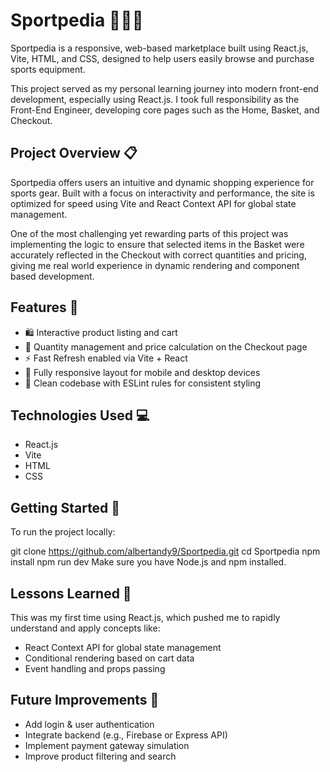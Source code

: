 # Sportpedia 🏀🏸🎾

Sportpedia is a responsive, web-based marketplace built using React.js, Vite, HTML, and CSS, designed to help users easily browse and purchase sports equipment.

This project served as my personal learning journey into modern front-end development, especially using React.js. I took full responsibility as the Front-End Engineer, developing core pages such as the Home, Basket, and Checkout.

## Project Overview 📋

Sportpedia offers users an intuitive and dynamic shopping experience for sports gear. Built with a focus on interactivity and performance, the site is optimized for speed using Vite and React Context API for global state management.

One of the most challenging yet rewarding parts of this project was implementing the logic to ensure that selected items in the Basket were accurately reflected in the Checkout with correct quantities and pricing, giving me real world experience in dynamic rendering and component based development.

## Features 🎯
- 🛍️ Interactive product listing and cart
- 🧮 Quantity management and price calculation on the Checkout page
- ⚡ Fast Refresh enabled via Vite + React
- 📱 Fully responsive layout for mobile and desktop devices
- 🧠 Clean codebase with ESLint rules for consistent styling

## Technologies Used 💻
- React.js
- Vite
- HTML
- CSS

## Getting Started 🚀
To run the project locally:

git clone https://github.com/albertandy9/Sportpedia.git
cd Sportpedia
npm install
npm run dev
Make sure you have Node.js and npm installed.

## Lessons Learned 🧠
This was my first time using React.js, which pushed me to rapidly understand and apply concepts like:

- React Context API for global state management
- Conditional rendering based on cart data
- Event handling and props passing

## Future Improvements 🔧
- Add login & user authentication
- Integrate backend (e.g., Firebase or Express API)
- Implement payment gateway simulation
- Improve product filtering and search
